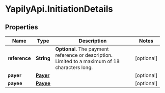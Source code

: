 # YapilyApi.InitiationDetails

## Properties

Name | Type | Description | Notes
------------ | ------------- | ------------- | -------------
**reference** | **String** | __Optional__. The payment reference or description. Limited to a maximum of 18 characters long. | [optional] 
**payer** | [**Payer**](Payer.md) |  | [optional] 
**payee** | [**Payee**](Payee.md) |  | [optional] 


